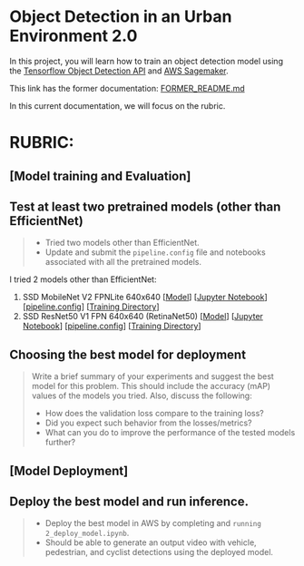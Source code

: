 # Object Detection in an Urban Environment 2.0

In this project, you will learn how to train an object detection model using the [Tensorflow Object Detection API](https://tensorflow-object-detection-api-tutorial.readthedocs.io/en/latest/index.html) and [AWS Sagemaker](https://aws.amazon.com/sagemaker/).

This link has the former documentation: [FORMER_README.md](FORMER_README.md)

In this current documentation, we will focus on the rubric.

# RUBRIC:

## [Model training and Evaluation]

## Test at least two pretrained models (other than EfficientNet)

> * Tried two models other than EfficientNet.
> * Update and submit the `pipeline.config` file and notebooks associated with all the pretrained models.

I tried 2 models other than EfficientNet:
1. SSD MobileNet V2 FPNLite 640x640 [[Model](http://download.tensorflow.org/models/object_detection/tf2/20200711/ssd_mobilenet_v2_fpnlite_640x640_coco17_tpu-8.tar.gz)] [[Jupyter Notebook](1_model_training_SSD_MobileNet/1_train_model_SSD_MobileNet.ipynb)] [[pipeline.config](1_model_training_SSD_MobileNet/source_dir/pipeline.config)] [[Training Directory](1_model_training_SSD_MobileNet/)]
2. SSD ResNet50 V1 FPN 640x640 (RetinaNet50) [[Model](http://download.tensorflow.org/models/object_detection/tf2/20200711/ssd_resnet50_v1_fpn_640x640_coco17_tpu-8.tar.gz)] [[Jupyter Notebook](1_model_training_RetinaNet50/1_train_model_RetinaNet50.ipynb)] [[pipeline.config](1_model_training_RetinaNet50/source_dir/pipeline.config)] [[Training Directory](1_model_training_RetinaNet50/)]


## Choosing the best model for deployment

> Write a brief summary of your experiments and suggest the best model for this problem. This should include the accuracy (mAP) values of the models you tried. Also, discuss the following:
> 
> * How does the validation loss compare to the training loss?
> * Did you expect such behavior from the losses/metrics?
> * What can you do to improve the performance of the tested models further?



## [Model Deployment]

## Deploy the best model and run inference.

> * Deploy the best model in AWS by completing and `running 2_deploy_model.ipynb`.
> * Should be able to generate an output video with vehicle, pedestrian, and cyclist detections using the deployed model.


